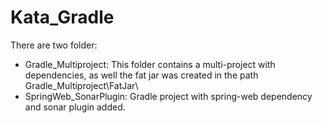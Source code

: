 # Kata_Gradle

There are two folder: 

- Gradle_Multiproject: This folder contains a multi-project with dependencies, as well the fat jar was created in the path Gradle_Multiproject\FatJar\
- SpringWeb_SonarPlugin: Gradle project with spring-web dependency and sonar plugin added.


